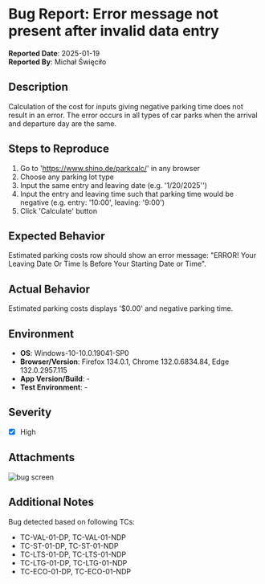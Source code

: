 # Bug Report: Error message not present after invalid data entry

**Reported Date**: 2025-01-19  
**Reported By**: Michał Święciło

## **Description**
Calculation of the cost for inputs giving negative parking time does not result in an error. The error occurs in all types of car parks when the arrival and departure day are the same.

## **Steps to Reproduce**
1. Go to 'https://www.shino.de/parkcalc/' in any browser
2. Choose any parking lot type 
3. Input the same entry and leaving date (e.g. '1/20/2025'')
4. Input the entry and leaving time such that parking time would be negative (e.g. entry: '10:00', leaving: '9:00')
5. Click 'Calculate' button

## **Expected Behavior**
Estimated parking costs row should show an error message: "ERROR! Your Leaving Date Or Time Is Before Your Starting Date or Time".

## **Actual Behavior**
Estimated parking costs displays '$0.00' and negative parking time.

## **Environment**
- **OS**: Windows-10-10.0.19041-SP0
- **Browser/Version**: Firefox 134.0.1, Chrome 132.0.6834.84, Edge 132.0.2957.115
- **App Version/Build**: -
- **Test Environment**: -

## **Severity**
- [x] High

## **Attachments**
![bug screen ](https://github.com/user-attachments/assets/6824b04b-288a-45be-9be9-3e5dbc389a75)


## **Additional Notes**
Bug detected based on following TCs:
- TC-VAL-01-DP, TC-VAL-01-NDP
- TC-ST-01-DP, TC-ST-01-NDP
- TC-LTS-01-DP, TC-LTS-01-NDP
- TC-LTG-01-DP, TC-LTG-01-NDP
- TC-ECO-01-DP, TC-ECO-01-NDP

